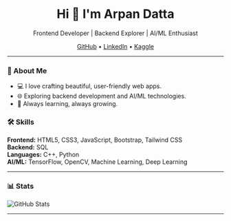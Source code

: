 <h1 align="center">Hi 👋 I'm Arpan Datta</h1>

<p align="center">
  Frontend Developer | Backend Explorer | AI/ML Enthusiast
</p>

<p align="center">
  <a href="https://github.com/arpandatta011">GitHub</a> •
  <a href="https://www.linkedin.com/in/arpan-datta-011/">LinkedIn</a> •
  <a href="https://www.kaggle.com/arpandatta011">Kaggle</a>
</p>

---

### 🧩 About Me

- 💻 I love crafting beautiful, user-friendly web apps.
- 🌐 Exploring backend development and AI/ML technologies.
- 🚀 Always learning, always growing.

### 🛠 Skills

**Frontend:** HTML5, CSS3, JavaScript, Bootstrap, Tailwind CSS  
**Backend:** SQL  
**Languages:** C++, Python  
**AI/ML:** TensorFlow, OpenCV, Machine Learning, Deep Learning

---

### 📊 Stats

![GitHub Stats](https://github-readme-stats.vercel.app/api?username=arpandatta011&show_icons=true&theme=default)

---
